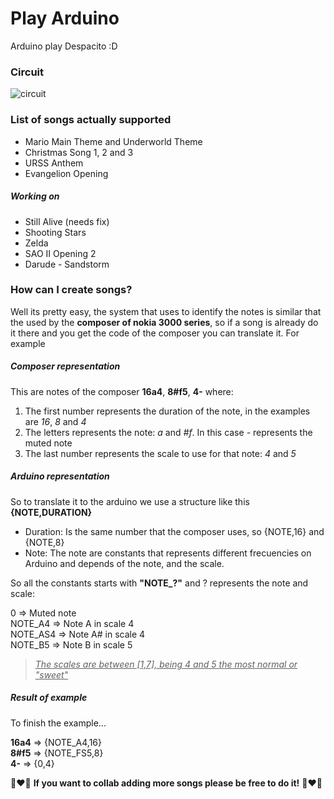 # Play Arduino
Arduino play Despacito :D

### Circuit
![circuit](https://i.imgur.com/JNno81F.png)

### List of songs actually supported

- Mario Main Theme and Underworld Theme
- Christmas Song 1, 2 and 3
- URSS Anthem
- Evangelion Opening

##### Working on
- Still Alive (needs fix)
- Shooting Stars
- Zelda
- SAO II Opening 2
- Darude - Sandstorm


### How can I create songs?
Well its pretty easy, the system that uses to identify the notes is similar that the used by the <b>composer of nokia 3000 series</b>, so if a song is already do it there and you get the code of the composer you can translate it. For example

##### Composer representation
This are notes of the composer <b>16a4</b>, <b>8#f5</b>, <b>4-</b> where:

1. The first number represents the duration of the note, in the examples are <i>16</i>, <i>8</i> and <i>4</i>
2. The letters represents the note: <i>a</i> and <i>#f</i>. In this case <i>-</i> represents the muted note
3. The last number represents the scale to use for that note: <i>4</i> and <i>5</i>

##### Arduino representation
So to translate it to the arduino we use a structure like this <b>{NOTE,DURATION}</b>
- Duration: Is the same number that the composer uses, so {NOTE,16} and {NOTE,8}
- Note: The note are constants that represents different frecuencies on Arduino and depends of the note, and the scale.

So all the constants starts with <b>"NOTE_?"</b> and ? represents the note and scale:

0 => Muted note<br>
NOTE_A4 => Note A in scale 4 <br>
NOTE_AS4 => Note A# in scale 4 <br>
NOTE_B5 => Note B in scale 5 <br>

> <i><u>The scales are between [1,7], being 4 and 5 the most normal or "sweet"</u></i>

##### Result of example
To finish the example...

<b>16a4</b> => {NOTE_A4,16}<br>
<b>8#f5</b> => {NOTE_FS5,8}<br>
<b>4-</b> => {0,4}<br>

:musical_note::heart::musical_note: <b>If you want to collab adding more songs please be free to do it!</b> :musical_note::heart::musical_note: 

